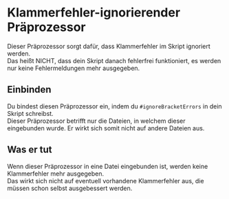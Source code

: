 # Klammerfehler-ignorierender Präprozessor

Dieser Präprozessor sorgt dafür, dass Klammerfehler im Skript ignoriert werden.  
Das heißt NICHT, dass dein Skript danach fehlerfrei funktioniert, es werden nur keine Fehlermeldungen mehr ausgegeben.

## Einbinden

Du bindest diesen Präprozessor ein, indem du `#ignoreBracketErrors` in dein Skript schreibst.  
Dieser Präprozessor betrifft nur die Dateien, in welchem dieser eingebunden wurde. Er wirkt sich somit nicht auf andere Dateien aus.

## Was er tut

Wenn dieser Präprozessor in eine Datei eingebunden ist, werden keine Klammerfehler mehr ausgegeben.  
Das wirkt sich nicht auf eventuell vorhandene Klammerfehler aus, die müssen schon selbst ausgebessert werden.